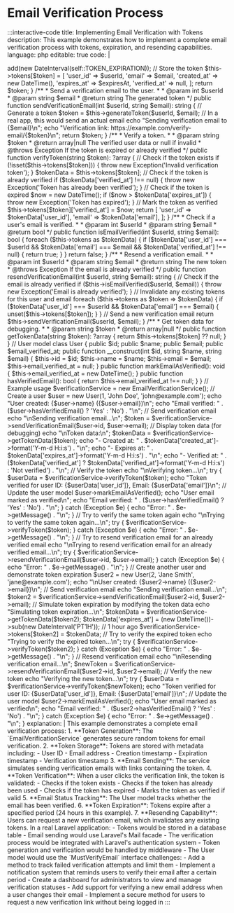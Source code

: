 # Email Verification Process

:::interactive-code
title: Implementing Email Verification with Tokens
description: This example demonstrates how to implement a complete email verification process with tokens, expiration, and resending capabilities.
language: php
editable: true
code: |
  <?php
  
  namespace App\Services;
  
  use DateInterval;
  use DateTime;
  use Exception;
  
  class EmailVerificationService {
      // Token expiration time (24 hours)
      private const TOKEN_EXPIRATION = 'P1D';
      
      // Store tokens in memory (in a real app, this would be a database)
      private $tokens = [];
      
      /**
       * Generate a verification token for a user.
       *
       * @param int $userId
       * @param string $email
       * @return string
       */
      public function generateToken(int $userId, string $email): string {
          // Generate a random token
          $token = bin2hex(random_bytes(32));
          
          // Calculate expiration time
          $expiresAt = (new DateTime())->add(new DateInterval(self::TOKEN_EXPIRATION));
          
          // Store the token
          $this->tokens[$token] = [
              'user_id' => $userId,
              'email' => $email,
              'created_at' => new DateTime(),
              'expires_at' => $expiresAt,
              'verified_at' => null,
          ];
          
          return $token;
      }
      
      /**
       * Send a verification email to the user.
       *
       * @param int $userId
       * @param string $email
       * @return string The generated token
       */
      public function sendVerificationEmail(int $userId, string $email): string {
          // Generate a token
          $token = $this->generateToken($userId, $email);
          
          // In a real app, this would send an actual email
          echo "Sending verification email to {$email}\n";
          echo "Verification link: https://example.com/verify-email/{$token}\n";
          
          return $token;
      }
      
      /**
       * Verify a token.
       *
       * @param string $token
       * @return array|null The verified user data or null if invalid
       * @throws Exception If the token is expired or already verified
       */
      public function verifyToken(string $token): ?array {
          // Check if the token exists
          if (!isset($this->tokens[$token])) {
              throw new Exception('Invalid verification token');
          }
          
          $tokenData = $this->tokens[$token];
          
          // Check if the token is already verified
          if ($tokenData['verified_at'] !== null) {
              throw new Exception('Token has already been verified');
          }
          
          // Check if the token is expired
          $now = new DateTime();
          if ($now > $tokenData['expires_at']) {
              throw new Exception('Token has expired');
          }
          
          // Mark the token as verified
          $this->tokens[$token]['verified_at'] = $now;
          
          return [
              'user_id' => $tokenData['user_id'],
              'email' => $tokenData['email'],
          ];
      }
      
      /**
       * Check if a user's email is verified.
       *
       * @param int $userId
       * @param string $email
       * @return bool
       */
      public function isEmailVerified(int $userId, string $email): bool {
          foreach ($this->tokens as $tokenData) {
              if ($tokenData['user_id'] === $userId && 
                  $tokenData['email'] === $email && 
                  $tokenData['verified_at'] !== null) {
                  return true;
              }
          }
          
          return false;
      }
      
      /**
       * Resend a verification email.
       *
       * @param int $userId
       * @param string $email
       * @return string The new token
       * @throws Exception If the email is already verified
       */
      public function resendVerificationEmail(int $userId, string $email): string {
          // Check if the email is already verified
          if ($this->isEmailVerified($userId, $email)) {
              throw new Exception('Email is already verified');
          }
          
          // Invalidate any existing tokens for this user and email
          foreach ($this->tokens as $token => $tokenData) {
              if ($tokenData['user_id'] === $userId && $tokenData['email'] === $email) {
                  unset($this->tokens[$token]);
              }
          }
          
          // Send a new verification email
          return $this->sendVerificationEmail($userId, $email);
      }
      
      /**
       * Get token data for debugging.
       *
       * @param string $token
       * @return array|null
       */
      public function getTokenData(string $token): ?array {
          return $this->tokens[$token] ?? null;
      }
  }
  
  // User model
  class User {
      public $id;
      public $name;
      public $email;
      public $email_verified_at;
      
      public function __construct(int $id, string $name, string $email) {
          $this->id = $id;
          $this->name = $name;
          $this->email = $email;
          $this->email_verified_at = null;
      }
      
      public function markEmailAsVerified(): void {
          $this->email_verified_at = new DateTime();
      }
      
      public function hasVerifiedEmail(): bool {
          return $this->email_verified_at !== null;
      }
  }
  
  // Example usage
  $verificationService = new EmailVerificationService();
  
  // Create a user
  $user = new User(1, 'John Doe', 'john@example.com');
  echo "User created: {$user->name} ({$user->email})\n";
  echo "Email verified: " . ($user->hasVerifiedEmail() ? 'Yes' : 'No') . "\n";
  
  // Send verification email
  echo "\nSending verification email...\n";
  $token = $verificationService->sendVerificationEmail($user->id, $user->email);
  
  // Display token data (for debugging)
  echo "\nToken data:\n";
  $tokenData = $verificationService->getTokenData($token);
  echo "- Created at: " . $tokenData['created_at']->format('Y-m-d H:i:s') . "\n";
  echo "- Expires at: " . $tokenData['expires_at']->format('Y-m-d H:i:s') . "\n";
  echo "- Verified at: " . ($tokenData['verified_at'] ? $tokenData['verified_at']->format('Y-m-d H:i:s') : 'Not verified') . "\n";
  
  // Verify the token
  echo "\nVerifying token...\n";
  try {
      $userData = $verificationService->verifyToken($token);
      echo "Token verified for user ID: {$userData['user_id']}, Email: {$userData['email']}\n";
      
      // Update the user model
      $user->markEmailAsVerified();
      echo "User email marked as verified\n";
      echo "Email verified: " . ($user->hasVerifiedEmail() ? 'Yes' : 'No') . "\n";
  } catch (Exception $e) {
      echo "Error: " . $e->getMessage() . "\n";
  }
  
  // Try to verify the same token again
  echo "\nTrying to verify the same token again...\n";
  try {
      $verificationService->verifyToken($token);
  } catch (Exception $e) {
      echo "Error: " . $e->getMessage() . "\n";
  }
  
  // Try to resend verification email for an already verified email
  echo "\nTrying to resend verification email for an already verified email...\n";
  try {
      $verificationService->resendVerificationEmail($user->id, $user->email);
  } catch (Exception $e) {
      echo "Error: " . $e->getMessage() . "\n";
  }
  
  // Create another user and demonstrate token expiration
  $user2 = new User(2, 'Jane Smith', 'jane@example.com');
  echo "\nUser created: {$user2->name} ({$user2->email})\n";
  
  // Send verification email
  echo "Sending verification email...\n";
  $token2 = $verificationService->sendVerificationEmail($user2->id, $user2->email);
  
  // Simulate token expiration by modifying the token data
  echo "Simulating token expiration...\n";
  $tokenData = $verificationService->getTokenData($token2);
  $tokenData['expires_at'] = (new DateTime())->sub(new DateInterval('PT1H')); // 1 hour ago
  $verificationService->tokens[$token2] = $tokenData;
  
  // Try to verify the expired token
  echo "Trying to verify the expired token...\n";
  try {
      $verificationService->verifyToken($token2);
  } catch (Exception $e) {
      echo "Error: " . $e->getMessage() . "\n";
  }
  
  // Resend verification email
  echo "\nResending verification email...\n";
  $newToken = $verificationService->resendVerificationEmail($user2->id, $user2->email);
  
  // Verify the new token
  echo "Verifying the new token...\n";
  try {
      $userData = $verificationService->verifyToken($newToken);
      echo "Token verified for user ID: {$userData['user_id']}, Email: {$userData['email']}\n";
      
      // Update the user model
      $user2->markEmailAsVerified();
      echo "User email marked as verified\n";
      echo "Email verified: " . ($user2->hasVerifiedEmail() ? 'Yes' : 'No') . "\n";
  } catch (Exception $e) {
      echo "Error: " . $e->getMessage() . "\n";
  }
explanation: |
  This example demonstrates a complete email verification process:
  
  1. **Token Generation**: The `EmailVerificationService` generates secure random tokens for email verification.
  
  2. **Token Storage**: Tokens are stored with metadata including:
     - User ID
     - Email address
     - Creation timestamp
     - Expiration timestamp
     - Verification timestamp
  
  3. **Email Sending**: The service simulates sending verification emails with links containing the token.
  
  4. **Token Verification**: When a user clicks the verification link, the token is validated:
     - Checks if the token exists
     - Checks if the token has already been used
     - Checks if the token has expired
     - Marks the token as verified if valid
  
  5. **Email Status Tracking**: The User model tracks whether the email has been verified.
  
  6. **Token Expiration**: Tokens expire after a specified period (24 hours in this example).
  
  7. **Resending Capability**: Users can request a new verification email, which invalidates any existing tokens.
  
  In a real Laravel application:
  - Tokens would be stored in a database table
  - Email sending would use Laravel's Mail facade
  - The verification process would be integrated with Laravel's authentication system
  - Token generation and verification would be handled by middleware
  - The User model would use the `MustVerifyEmail` interface
challenges:
  - Add a method to track failed verification attempts and limit them
  - Implement a notification system that reminds users to verify their email after a certain period
  - Create a dashboard for administrators to view and manage verification statuses
  - Add support for verifying a new email address when a user changes their email
  - Implement a secure method for users to request a new verification link without being logged in
:::
